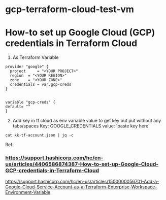 # gcp-terraform-cloud-test-vm
# How-to set up Google Cloud (GCP) credentials in Terraform Cloud

1. As Terraform Variable
```
provider "google" {
  project     = "<YOUR PROJECT>"
  region  = "<YOUR REGION>"
  zone    = "<YOUR ZONE>"
  credentials = var.gcp-creds
}


variable "gcp-creds" {
default= ""
}
```
  
2. Add key in tf cloud as env variable value
   to get key out put without any tabs/spaces
   Key: GOOGLE_CREDENTIALS   value: 'paste key here'
  ```
 cat kk-tf-account.json | jq -c
 ```




Ref:
### https://support.hashicorp.com/hc/en-us/articles/4406586874387-How-to-set-up-Google-Cloud-GCP-credentials-in-Terraform-Cloud
https://support.hashicorp.com/hc/en-us/articles/1500000056701-Add-a-Google-Cloud-Service-Account-as-a-Terraform-Enterprise-Workspace-Environment-Variable
